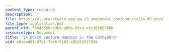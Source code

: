 ```yaml
---
content_type: resource
description: ''
file: https://ol-ocw-studio-app-qa.s3.amazonaws.com/courses/24-00-problems-of-philosophy-fall-2019/e9cead0f67b179eb6163e05262f27056_MIT24_00F19_lecturehandout5.pdf
file_type: application/pdf
parent_uid: 5664d568-a968-a00a-86ca-e5c36608708b
resourcetype: Document
title: '24.00F19 Lecture Handout 5: The Euthyphro'
uid: e9cead0f-67b1-79eb-6163-e05262f27056
---
```

